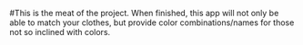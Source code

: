 #This is the meat of the project. 
When finished, this app will not only be able to match your clothes, but provide color combinations/names for those not so inclined with colors.